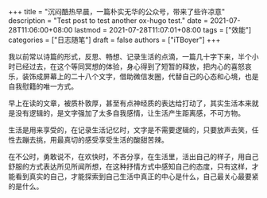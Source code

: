 +++
title = "沉闷酷热早晨，一篇朴实无华的公众号，带来了些许凉意"
description = "Test post to test another ox-hugo test."
date = 2021-07-28T11:06:00+08:00
lastmod = 2021-07-28T11:07:01+08:00
tags = ["效能"]
categories = ["日志随笔"]
draft = false
authors = ["iTBoyer"]
+++

我以前常以诗篇的形式，反思、畅想、记录生活的点滴，一篇几十字下来，半个小时已经过去，在这个等同冥想的体验，身心得到了短暂的释放，把内心的喜怒哀乐，装饰成屏幕上的二十八个文字，借助微信发圈，代替自己的心态和心境，也是自我慰籍的唯一方式。  

早上在读的文章，被质朴敦厚，甚至有点神经质的表达给打动了，其实生活本来就是没有逻辑的，是文字强加了太多自我感情，让生活产生距离感，不可方物。  

生活是用来享受的，在记录生活记忆时，文字是不需要逻辑的，只要放声去笑，任性去蹦去挑，用最真切的感受享受生活的酸甜苦辣。  

在不公时，勇敢说不，在欢快时，不吝分享，在生活里，活出自己的样子，用自己舒服的方式表达所见所闻所想，在这种抒情方式中感知自己的态度，只有这样，才能看到真实的自己，才能探索到自己生活中真正的中心是什么，自己最关心最要紧的是什么。
